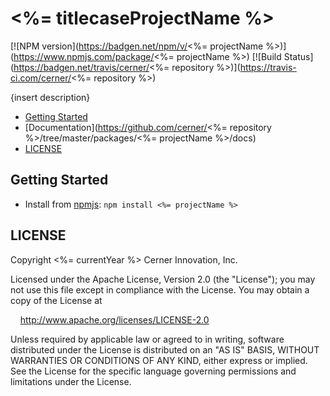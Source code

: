 # <%= titlecaseProjectName %>

[![NPM version](https://badgen.net/npm/v/<%= projectName %>)](https://www.npmjs.com/package/<%= projectName %>)
[![Build Status](https://badgen.net/travis/cerner/<%= repository %>)](https://travis-ci.com/cerner/<%= repository %>)

{insert description}

- [Getting Started](#getting-started)
- [Documentation](https://github.com/cerner/<%= repository %>/tree/master/packages/<%= projectName %>/docs)
- [LICENSE](#license)

## Getting Started

- Install from [npmjs](https://www.npmjs.com): `npm install <%= projectName %>`

## LICENSE

Copyright <%= currentYear %> Cerner Innovation, Inc.

Licensed under the Apache License, Version 2.0 (the "License"); you may not use this file except in compliance with the License. You may obtain a copy of the License at

&nbsp;&nbsp;&nbsp;&nbsp;http://www.apache.org/licenses/LICENSE-2.0

Unless required by applicable law or agreed to in writing, software distributed under the License is distributed on an "AS IS" BASIS, WITHOUT WARRANTIES OR CONDITIONS OF ANY KIND, either express or implied. See the License for the specific language governing permissions and limitations under the License.
